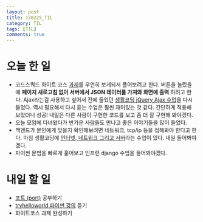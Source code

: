 ```yaml
---
layout: post
title: 170225_TIL
category: TIL
tags: [TIL]
comments: true
---
```

# 오늘 한 일
- 코드스쿼드 화이트 코스 [과제](https://github.com/Unini/codesquad/blob/master/web/assignments/assignment3/tabui/tabui.md)를 우연히 보게되서 풀어보려고 한다. 버튼을 눌렀을 때 __페이지 새로고침 없이 서버에서 JSON 데이터를 가져와 화면에 출력__ 하려고 한다. Ajax라는걸 사용하고 싶어서 전에 들었던 [생활코딩 jQuery Ajax 수업](https://opentutorials.org/course/1375/6851)을 다시 들었다. 역시 필요해서 다시 듣는 수업은 훨씬 재미있는 것 같다. 간단하게 적용해 보았더니 성공! 내일은 다른 사람이 구현한 코드를 보고 좀 더 잘 구현해 봐야겠다.
- 오늘 모임에 다녀왔다가 반가운 사람들도 만나고 좋은 이야기들을 많이 들었다.
- 백엔드가 본인에게 맞을지 확인해보려면 네트워크, tcp/ip 등을 접해봐야 한다고 한다. 마침 생활코딩에 [인터넷, 네트워크 그리고 서버](https://opentutorials.org/course/2598/14427)라는 수업이 있다. 내일 들어봐야겠다.
- 파이썬 문법을 빠르게 훑어보고 인프런 django 수업을 들어봐야겠다.

# 내일 할 일
- [포트 (port)](https://opentutorials.org/course/2598/14470) 공부하기
- [tryhelloworld 파이썬 강의](http://tryhelloworld.co.kr/courses/%ED%8C%8C%EC%9D%B4%EC%8D%AC-%EC%9E%85%EB%AC%B8) 듣기
- 화이트코스 과제 완성하기
